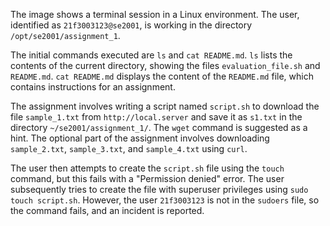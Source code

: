 The image shows a terminal session in a Linux environment. The user, identified as `21f3003123@se2001`, is working in the directory `/opt/se2001/assignment_1`.

The initial commands executed are `ls` and `cat README.md`. `ls` lists the contents of the current directory, showing the files `evaluation_file.sh` and `README.md`. `cat README.md` displays the content of the `README.md` file, which contains instructions for an assignment.

The assignment involves writing a script named `script.sh` to download the file `sample_1.txt` from `http://local.server` and save it as `s1.txt` in the directory `~/se2001/assignment_1/`.  The `wget` command is suggested as a hint. The optional part of the assignment involves downloading `sample_2.txt`, `sample_3.txt`, and `sample_4.txt` using `curl`.

The user then attempts to create the `script.sh` file using the `touch` command, but this fails with a "Permission denied" error. The user subsequently tries to create the file with superuser privileges using `sudo touch script.sh`. However, the user `21f3003123` is not in the `sudoers` file, so the command fails, and an incident is reported.
